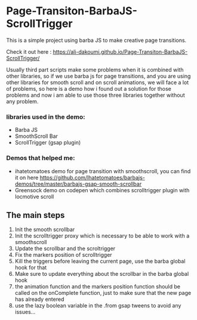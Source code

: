 # Page-Transiton-BarbaJS-ScrollTrigger

This is a simple project using barba JS to make creative page transitions.

Check it out here : https://ali-dakoumi.github.io/Page-Transiton-BarbaJS-ScrollTrigger/

Usually third part scripts make some problems when it is combined with other libraries, so if we use barba js for page transitions, and you are using other
libraries for smooth scroll and on scroll animations, we will face a lot of problems, so here is a demo how i found out a solution for those problems and now
i am able to use those three libraries together without any problem.

### libraries used in the demo:

- Barba JS
- SmoothScroll Bar
- ScrollTrigger (gsap plugin)

### Demos that helped me:

- ihatetomatoes demo for page transition with smoothscroll, you can find it on here https://github.com/Ihatetomatoes/barbajs-demos/tree/master/barbajs-gsap-smooth-scrollbar
- Greensock demo on codepen which combines scrolltrigger plugin with locmotive scroll

## The main steps

1. Init the smooth scrollbar
2. Init the scrolltrigger proxy which is necessary to be able to work with a smoothscroll
3. Update the scrollbar and the scroltrigger
4. Fix the markers position of scrolltrigger
5. Kill the triggers before leaving the current page, use the barba global hook for that
6. Make sure to update everything about the scrollbar in the barba global hook
7. the animation function and the markers position function should be called on the onComplete function, just to make sure that the new page has already entered
8. use the lazy boolean variable in the .from gsap tweens to avoid any issues...
